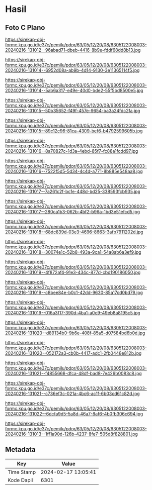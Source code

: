 # Hasil

## Foto C Plano

https://sirekap-obj-formc.kpu.go.id/e37c/pemilu/pdpr/63/05/12/20/08/6305122008003-20240216-131012--96abad71-dbeb-4416-8b9e-fddf68dd8b13.jpg

https://sirekap-obj-formc.kpu.go.id/e37c/pemilu/pdpr/63/05/12/20/08/6305122008003-20240216-131014--6952d08a-ab9b-4d14-9130-3e11365114f5.jpg

https://sirekap-obj-formc.kpu.go.id/e37c/pemilu/pdpr/63/05/12/20/08/6305122008003-20240216-131014--5ab6a317-e49e-40d0-bde2-55f5bd8500e5.jpg

https://sirekap-obj-formc.kpu.go.id/e37c/pemilu/pdpr/63/05/12/20/08/6305122008003-20240216-131015--50b35652-f49f-457e-9654-ba3a24fdc2fa.jpg

https://sirekap-obj-formc.kpu.go.id/e37c/pemilu/pdpr/63/05/12/20/08/6305122008003-20240216-131015--89c12c96-81ca-4309-bef6-b4792599605b.jpg

https://sirekap-obj-formc.kpu.go.id/e37c/pemilu/pdpr/63/05/12/20/08/6305122008003-20240216-131016--8a70827c-1d3a-4ebd-85f7-fc88a1fcdd97.jpg

https://sirekap-obj-formc.kpu.go.id/e37c/pemilu/pdpr/63/05/12/20/08/6305122008003-20240216-131016--7522f5d5-5d34-4c4d-a771-8b885e548aa8.jpg

https://sirekap-obj-formc.kpu.go.id/e37c/pemilu/pdpr/63/05/12/20/08/6305122008003-20240216-131017--7a261c2f-bc1e-448d-bd25-338593fcb935.jpg

https://sirekap-obj-formc.kpu.go.id/e37c/pemilu/pdpr/63/05/12/20/08/6305122008003-20240216-131017--280ca1b3-062b-4bf2-b96a-1bd3e51efcd5.jpg

https://sirekap-obj-formc.kpu.go.id/e37c/pemilu/pdpr/63/05/12/20/08/6305122008003-20240216-131018--68dc839d-03e3-4696-8663-3afb7911202d.jpg

https://sirekap-obj-formc.kpu.go.id/e37c/pemilu/pdpr/63/05/12/20/08/6305122008003-20240216-131018--30074e1c-52b8-493a-9ca1-54a8ab6a3ef9.jpg

https://sirekap-obj-formc.kpu.go.id/e37c/pemilu/pdpr/63/05/12/20/08/6305122008003-20240216-131019--4f872af4-91e3-434c-877d-cbd190186050.jpg

https://sirekap-obj-formc.kpu.go.id/e37c/pemilu/pdpr/63/05/12/20/08/6305122008003-20240216-131019--c8bee84e-b0c1-42dd-9630-85a17cd0bd79.jpg

https://sirekap-obj-formc.kpu.go.id/e37c/pemilu/pdpr/63/05/12/20/08/6305122008003-20240216-131019--016a3f17-390d-4ba1-a0c9-49eb8a8195c5.jpg

https://sirekap-obj-formc.kpu.go.id/e37c/pemilu/pdpr/63/05/12/20/08/6305122008003-20240216-131020--d89134b0-9b6e-408f-85a5-d07584bd6b0d.jpg

https://sirekap-obj-formc.kpu.go.id/e37c/pemilu/pdpr/63/05/12/20/08/6305122008003-20240216-131020--052172a3-cb0b-4417-adc1-2fb0448e812b.jpg

https://sirekap-obj-formc.kpu.go.id/e37c/pemilu/pdpr/63/05/12/20/08/6305122008003-20240216-131021--f4855668-dfca-48df-bad8-7e429b0083c8.jpg

https://sirekap-obj-formc.kpu.go.id/e37c/pemilu/pdpr/63/05/12/20/08/6305122008003-20240216-131021--c736ef3c-021a-4bc6-ac1f-6b03cd61c82d.jpg

https://sirekap-obj-formc.kpu.go.id/e37c/pemilu/pdpr/63/05/12/20/08/6305122008003-20240216-131022--6dcfa9d5-5a8d-46a7-8af6-4b0fb306c694.jpg

https://sirekap-obj-formc.kpu.go.id/e37c/pemilu/pdpr/63/05/12/20/08/6305122008003-20240216-131013--1ff1a90d-126b-4237-8fe7-505d8f828801.jpg


## Metadata

| Key        | Value               |
| ---------- | ------------------- |
| Time Stamp | 2024-02-17 13:05:41 |
| Kode Dapil | 6301                |



